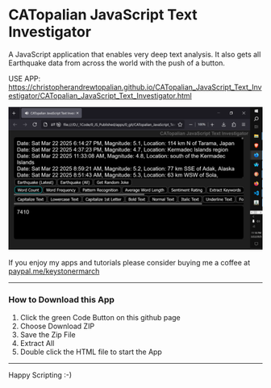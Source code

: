 # CATopalian JavaScript Text Investigator
A JavaScript application that enables very deep text analysis. It also gets all Earthquake data from across the world with the push of a button.  

USE APP: https://christopherandrewtopalian.github.io/CATopalian_JavaScript_Text_Investigator/CATopalian_JavaScript_Text_Investigator.html

![screenshot_001](src/media/textures/screenshots/001.PNG)  

If you enjoy my apps and tutorials please consider buying me a coffee at [paypal.me/keystonermarch](https://www.paypal.com/paypalme/keystonermarch)

---

### How to Download this App
1. Click the green Code Button on this github page
2. Choose Download ZIP
3. Save the Zip File
4. Extract All
5. Double click the HTML file to start the App

---

Happy Scripting :-)

